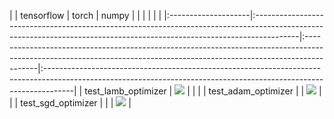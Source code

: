 |                     | tensorflow                                                                                                                                                             | torch                                                                                                                                                                  | numpy                                                                                                                                                              |
|                     |                                                                                                                                                                        |                                                                                                                                                                        |                                                                                                                                                                    |
|:--------------------|:-----------------------------------------------------------------------------------------------------------------------------------------------------------------------|:-----------------------------------------------------------------------------------------------------------------------------------------------------------------------|:-------------------------------------------------------------------------------------------------------------------------------------------------------------------|
| test_lamb_optimizer | <a href="https://github.com/unifyai/ivy/actions/runs/3603009043" rel="noopener noreferrer" target="_blank"><img src=https://img.shields.io/badge/-success-success></a> |                                                                                                                                                                        |                                                                                                                                                                    |
| test_adam_optimizer |                                                                                                                                                                        | <a href="https://github.com/unifyai/ivy/actions/runs/3603009043" rel="noopener noreferrer" target="_blank"><img src=https://img.shields.io/badge/-success-success></a> |                                                                                                                                                                    |
| test_sgd_optimizer  |                                                                                                                                                                        |                                                                                                                                                                        | <a href="https://github.com/unifyai/ivy/actions/runs/3602947825" rel="noopener noreferrer" target="_blank"><img src=https://img.shields.io/badge/-failure-red></a> |
